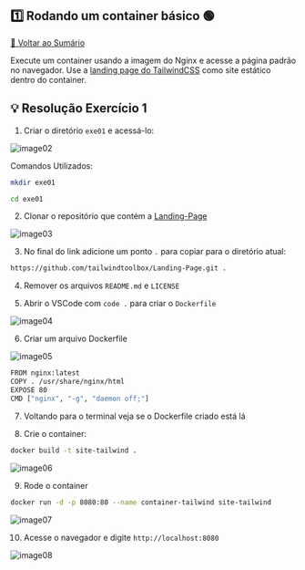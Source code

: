 ## 1️⃣ Rodando um container básico 🟢

[🔼 Voltar ao Sumário](#sumário-)

Execute um container usando a imagem do Nginx e acesse a página padrão no 
navegador. Use a [landing page do TailwindCSS](https://github.com/tailwindtoolbox/Landing-Page) como site estático dentro do 
container.

## 💡 Resolução Exercício 1

01. Criar o diretório `exe01` e acessá-lo:
   
![image02](https://github.com/user-attachments/assets/b16ef3c2-1ca0-487e-bf01-5ae3286e1c25)

Comandos Utilizados:

```bash
mkdir exe01
```

```bash
cd exe01
```

02. Clonar o repositório que contém a [Landing-Page](https://github.com/tailwindtoolbox/Landing-Page)

![image03](https://github.com/user-attachments/assets/4fe22256-b6aa-443b-a2c3-ded601716844)

03. No final do link adicione um ponto `.` para copiar para o diretório atual:

```bash
https://github.com/tailwindtoolbox/Landing-Page.git .
```

04. Remover os arquivos `README.md` e `LICENSE`
  
05. Abrir o VSCode com `code .` para criar o `Dockerfile`

![image04](https://github.com/user-attachments/assets/9805d84b-8066-4814-a1ad-42f3b085b21d)

06. Criar um arquivo Dockerfile

![image05](https://github.com/user-attachments/assets/dfcce0c1-f7e2-4293-9384-6839fa2111e0)

```bash
FROM nginx:latest
COPY . /usr/share/nginx/html
EXPOSE 80
CMD ["nginx", "-g", "daemon off;"]
```

07. Voltando para o terminal veja se o Dockerfile criado está lá
  
08. Crie o container:

```bash
docker build -t site-tailwind .
```

![image06](https://github.com/user-attachments/assets/e3d9596d-2067-46b9-970a-31fb6dd0d1ff)

09. Rode o container

```bash
docker run -d -p 8080:80 --name container-tailwind site-tailwind
```

![image07](https://github.com/user-attachments/assets/c142e684-d1e7-434c-b9c7-8ee2c4aff2d6)

10. Acesse o navegador e digite `http://localhost:8080`

![image08](https://github.com/user-attachments/assets/2147565e-4ad2-4629-9780-ed38d11d1c21)